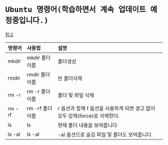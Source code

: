 # `Ubuntu 명령어(학습하면서 계속 업데이트 예정중입니다.)`

[참고](https://blog.naver.com/tjddjs90/221876875471)


명령어 | 사용법 | 설명
---|:---|:---|
mkdir|mkdir 폴더이름|폴더생성
rmdir|rmdir 폴더이름|빈 폴더삭제
rm -r|rm -r 폴더이름|폴더 및 파일 삭제
rm -rf|rm -rf 폴더이름|r 옵션과 함께 f 옵션을 사용하게 되면 경고 없이 모두 강제(force)로 삭제한다.
ls|ls|현재 폴더 내용을 보여줍니다
ls -al|ls -al|-al 옵션으로 숨김 파일 및 폴더도 보여줍니다.
